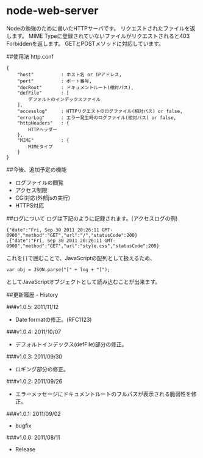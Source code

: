 node-web-server
===

Nodeの勉強のために書いたHTTPサーバです。
リクエストされたファイルを返します。
MIME Typeに登録されていないファイルがリクエストされると403 Forbiddenを返します。
GETとPOSTメソッドに対応しています。

##使用法
http.conf

	{
		"host"			: ホスト名 or IPアドレス,
		"port"			: ポート番号,
		"docRoot"		: ドキュメントルート(相対パス),
		"defFile"		: [
			デフォルトのインデックスファイル
		],
		"accesslog"		: HTTPリクエストのログファイル(相対パス) or false,
		"errorLog"		: エラー発生時のログファイル(相対パス) or false,
		"httpHeaders"	: {
			HTTPヘッダー
		},
		"MIME"			: {
			MIMEタイプ
		}
	}

##今後、追加予定の機能
- ログファイルの閲覧
- アクセス制限
- CGI対応(外部jsの実行)
- HTTPS対応

##ログについて
ログは下記のように記録されます。(アクセスログの例)

	{"date":"Fri, Sep 30 2011 20:26:11 GMT-0900","method":"GET","url":"/","statusCode":200}
	,{"date":"Fri, Sep 30 2011 20:26:11 GMT-0900","method":"GET","url":"style.css","statusCode":200}

これを`[]`で囲むことで、JavaScriptの配列として扱えるため、

	var obj = JSON.parse("[" + log + "]");

としてJavaScriptオブジェクトとして読み込むことが出来ます。

##更新履歴 - History

###v1.0.5: 2011/11/12
- Date formatの修正。(RFC1123)

###v1.0.4: 2011/10/07
- デフォルトインデックス(defFile)部分の修正。

###v1.0.3: 2011/09/30
- ロギング部分の修正。

###v1.0.2: 2011/09/26
- エラーメッセージにドキュメントルートのフルパスが表示される脆弱性を修正。

###v1.0.1: 2011/09/02
- bugfix

###v1.0.0: 2011/08/11
- Release